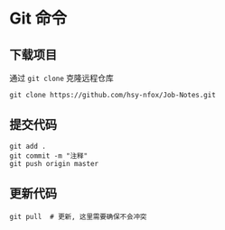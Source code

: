 # Git 命令

## 下载项目

通过 `git clone` 克隆远程仓库

```shell
git clone https://github.com/hsy-nfox/Job-Notes.git
```



## 提交代码

```shell
git add .
git commit -m "注释"
git push origin master
```





## 更新代码

```shell
git pull  # 更新, 这里需要确保不会冲突
```

